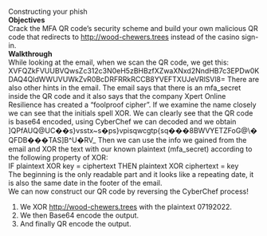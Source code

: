 Constructing your phish\
**Objectives**\
Crack the MFA QR code’s security scheme and build your own malicious QR code that redirects to http://wood-chewers.trees instead of the casino sign-in.\
**Walkthrough**\
While looking at the email, when we scan the QR code, we get this: XVFQZkFVUUBVQwsZc312c3N0eH5zBHBzfXZwaXNxd2NndHB7c3EPDw0KDAQ4QldWWUVUWkZvR0BcDRFRRkRCCB8YVEFTXUJeVRlSVl8=
There are also other hints in the email. The email says that there is an mfa_secret inside the QR code and it also says that the company Xpert Online Resilience has created a “foolproof cipher”. If we examine the name closely we can see that the initials spell XOR. 
We can clearly see that the QR code is base64 encoded, using CyberChef we can decoded and we obtain ]QPfAUQ@UC��s}vsstx~s�ps}vpisqwcgtp{sq���8BWVYETZFoG@\�QFDB���TAS]B^U�RV_
Then we can use the info we gained from the email and XOR the text with our known plaintext (mfa_secret) according to the following property of XOR:\
IF plaintext XOR key = ciphertext THEN plaintext XOR ciphertext = key\
The beginning is the only readable part and it looks like a repeating date, it is also the same date in the footer of the email.\
We can now construct our QR code by reversing the CyberChef process!
1. We XOR http://wood-chewers.trees with the plaintext 07192022.
2. We then Base64 encode the output.
3. And finally QR encode the output. 
